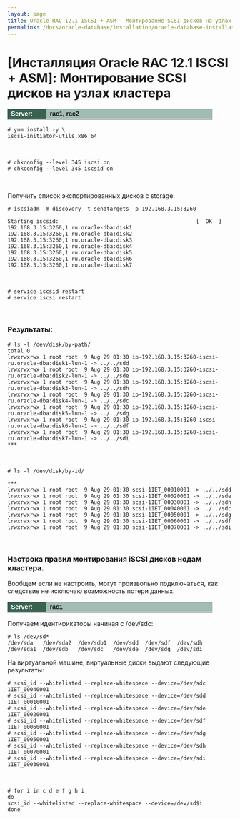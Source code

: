```yaml
---
layout: page
title: Oracle RAC 12.1 ISCSI + ASM - Монтирование SCSI дисков на узлах кластера
permalink: /docs/oracle-database/installation/oracle-database-installation/distributed/rac/linux/6.7/oracle/12.1/iscsi-asm/mount-iscsi-on-nodes/
---
```



# [Инсталляция Oracle RAC 12.1 ISCSI + ASM]: Монтирование SCSI дисков на узлах кластера


<table cellpadding="4" cellspacing="2" align="center" border="0" width="100%">

<tr>
<td style="color: rgb(255, 255, 255);" bgcolor="#386351" width="14%"><span style="font-family: Arial,Helvetica,sans-serif; font-size: 14px;"><strong>Server:</strong></span></td>
<td height="20" bgcolor="#a2bcb1" width="60%"><span style="font-family: Arial,Helvetica,sans-serif; font-size: 14px;"><strong>rac1, rac2</strong></span></td>
</tr>

</table>


	# yum install -y \
    iscsi-initiator-utils.x86_64

<br/>

	# chkconfig --level 345 iscsi on
	# chkconfig --level 345 iscsid on


<br/>

Получить список экспортированных дисков с storage:

    # iscsiadm -m discovery -t sendtargets -p 192.168.3.15:3260

    Starting iscsid:                                           [  OK  ]
    192.168.3.15:3260,1 ru.oracle-dba:disk1
    192.168.3.15:3260,1 ru.oracle-dba:disk2
    192.168.3.15:3260,1 ru.oracle-dba:disk3
    192.168.3.15:3260,1 ru.oracle-dba:disk4
    192.168.3.15:3260,1 ru.oracle-dba:disk5
    192.168.3.15:3260,1 ru.oracle-dba:disk6
    192.168.3.15:3260,1 ru.oracle-dba:disk7


<br/>

	# service iscsid restart
	# service iscsi restart


<br/>


### Результаты:

	# ls -l /dev/disk/by-path/
	total 0
	lrwxrwxrwx 1 root root  9 Aug 29 01:30 ip-192.168.3.15:3260-iscsi-ru.oracle-dba:disk1-lun-1 -> ../../sdd
	lrwxrwxrwx 1 root root  9 Aug 29 01:30 ip-192.168.3.15:3260-iscsi-ru.oracle-dba:disk2-lun-1 -> ../../sde
	lrwxrwxrwx 1 root root  9 Aug 29 01:30 ip-192.168.3.15:3260-iscsi-ru.oracle-dba:disk3-lun-1 -> ../../sdh
	lrwxrwxrwx 1 root root  9 Aug 29 01:30 ip-192.168.3.15:3260-iscsi-ru.oracle-dba:disk4-lun-1 -> ../../sdc
	lrwxrwxrwx 1 root root  9 Aug 29 01:30 ip-192.168.3.15:3260-iscsi-ru.oracle-dba:disk5-lun-1 -> ../../sdg
	lrwxrwxrwx 1 root root  9 Aug 29 01:30 ip-192.168.3.15:3260-iscsi-ru.oracle-dba:disk6-lun-1 -> ../../sdf
	lrwxrwxrwx 1 root root  9 Aug 29 01:30 ip-192.168.3.15:3260-iscsi-ru.oracle-dba:disk7-lun-1 -> ../../sdi
	***

<br/>

	# ls -l /dev/disk/by-id/

	***
	lrwxrwxrwx 1 root root  9 Aug 29 01:30 scsi-1IET_00010001 -> ../../sdd
	lrwxrwxrwx 1 root root  9 Aug 29 01:30 scsi-1IET_00020001 -> ../../sde
	lrwxrwxrwx 1 root root  9 Aug 29 01:30 scsi-1IET_00030001 -> ../../sdh
	lrwxrwxrwx 1 root root  9 Aug 29 01:30 scsi-1IET_00040001 -> ../../sdc
	lrwxrwxrwx 1 root root  9 Aug 29 01:30 scsi-1IET_00050001 -> ../../sdg
	lrwxrwxrwx 1 root root  9 Aug 29 01:30 scsi-1IET_00060001 -> ../../sdf
	lrwxrwxrwx 1 root root  9 Aug 29 01:30 scsi-1IET_00070001 -> ../../sdi



<br/>

### Настрока правил монтирования iSCSI дисков нодам кластера.

Вообщем если не настроить, могут произвольно подключаться, как следствие не исключаю возможность потери данных.


<table cellpadding="4" cellspacing="2" align="center" border="0" width="100%">

<tr>
<td style="color: rgb(255, 255, 255);" bgcolor="#386351" width="14%"><span style="font-family: Arial,Helvetica,sans-serif; font-size: 14px;"><strong>Server:</strong></span></td>
<td height="20" bgcolor="#a2bcb1" width="60%"><span style="font-family: Arial,Helvetica,sans-serif; font-size: 14px;"><strong>rac1</strong></span></td>
</tr>

</table>


Получаем идентификаторы начиная с /dev/sdc:

	# ls /dev/sd*
	/dev/sda   /dev/sda2  /dev/sdb1  /dev/sdd  /dev/sdf  /dev/sdh
	/dev/sda1  /dev/sdb   /dev/sdc   /dev/sde  /dev/sdg  /dev/sdi


На виртуальной машине, виртуальные диски выдают следующие результаты:

	# scsi_id --whitelisted --replace-whitespace --device=/dev/sdc
	1IET_00040001
	# scsi_id --whitelisted --replace-whitespace --device=/dev/sdd
	1IET_00010001
	# scsi_id --whitelisted --replace-whitespace --device=/dev/sde
	1IET_00020001
	# scsi_id --whitelisted --replace-whitespace --device=/dev/sdf
	1IET_00060001
	# scsi_id --whitelisted --replace-whitespace --device=/dev/sdg
	1IET_00050001
	# scsi_id --whitelisted --replace-whitespace --device=/dev/sdh
	1IET_00070001
	# scsi_id --whitelisted --replace-whitespace --device=/dev/sdi
	1IET_00030001

<br/>

	# for i in c d e f g h i
	do
	scsi_id --whitelisted --replace-whitespace --device=/dev/sd$i
	done


<br/>
